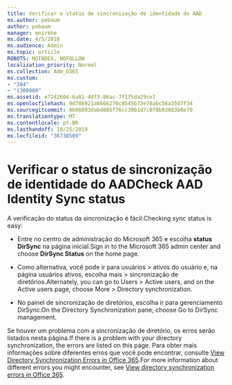 ```yaml
---
title: Verificar o status de sincronização de identidade do AAD
ms.author: pebaum
author: pebaum
manager: mnirkhe
ms.date: 4/5/2018
ms.audience: Admin
ms.topic: article
ROBOTS: NOINDEX, NOFOLLOW
localization_priority: Normal
ms.collection: Adm_O365
ms.custom:
- "304"
- "1300008"
ms.assetid: e7242604-6a81-44f3-86ac-7f1f5da29ce7
ms.openlocfilehash: 9d706021a6666270c8545b73e78abc56a3507f34
ms.sourcegitcommit: 0b06093dabd685f76cc39b1d7c0f8b03883b6e79
ms.translationtype: MT
ms.contentlocale: pt-BR
ms.lasthandoff: 10/25/2019
ms.locfileid: "36738509"
---
```

# <a name="check-aad-identity-sync-status"></a><span data-ttu-id="836be-102">Verificar o status de sincronização de identidade do AAD</span><span class="sxs-lookup"><span data-stu-id="836be-102">Check AAD Identity Sync status</span></span>

<span data-ttu-id="836be-103">A verificação do status da sincronização é fácil:</span><span class="sxs-lookup"><span data-stu-id="836be-103">Checking sync status is easy:</span></span>
  
- <span data-ttu-id="836be-104">Entre no centro de administração do Microsoft 365 e escolha **status DirSync** na página inicial.</span><span class="sxs-lookup"><span data-stu-id="836be-104">Sign in to the Microsoft 365 admin center and choose **DirSync Status** on the home page.</span></span>

- <span data-ttu-id="836be-105">Como alternativa, você pode ir para usuários \> ativos do usuário e, na página usuários ativos, escolha mais \> sincronização de diretórios.</span><span class="sxs-lookup"><span data-stu-id="836be-105">Alternately, you can go to Users \> Active users, and on the Active users page, choose More \> Directory synchronization.</span></span>

- <span data-ttu-id="836be-106">No painel de sincronização de diretórios, escolha ir para gerenciamento DirSync.</span><span class="sxs-lookup"><span data-stu-id="836be-106">On the Directory Synchronization pane, choose Go to DirSync management.</span></span>

<span data-ttu-id="836be-107">Se houver um problema com a sincronização de diretório, os erros serão listados nesta página.</span><span class="sxs-lookup"><span data-stu-id="836be-107">If there is a problem with your directory synchronization, the errors are listed on this page.</span></span> <span data-ttu-id="836be-108">Para obter mais informações sobre diferentes erros que você pode encontrar, consulte [View Directory Synchronization Errors in Office 365](https://docs.microsoft.com//office365/enterprise/identify-directory-synchronization-errors).</span><span class="sxs-lookup"><span data-stu-id="836be-108">For more information about different errors you might encounter, see [View directory synchronization errors in Office 365](https://docs.microsoft.com//office365/enterprise/identify-directory-synchronization-errors).</span></span>
  